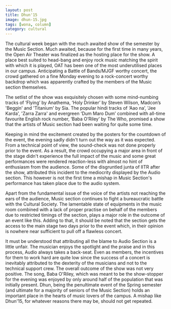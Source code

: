 ```yaml
---
layout: post
title: Dhun'15
image: dhun-15.jpg
tags: [wona, column]
category: cultural 
---
```


The cultural week began with the much awaited show of the semester by the Music Section. Much awaited, because for the first time in many years, the Open Air Theater was finalized as the hosting place for the show. A place best suited to head-bang and enjoy rock music matching the spirit with which it is played, OAT has been one of the most underutilised places in our campus. Anticipating a Battle of Bands/MJGF worthy concert, the crowd gathered on a fine Monday evening to a
rock-concert worthy backdrop which was apparently crafted by the members of the Music section themselves.

The setlist of the show was exquisitely chosen with some mind-numbing tracks of ‘Flying’ by Anathema, ‘Holy Drinker’ by Steven Wilson, Madcon’s 'Beggin' and 'Titanium' by Sia. The popular hindi tracks of ‘Aao na’, 'Jee Karda', 'Zarra Zarra' and evergreen ‘Dum Maro Dum’ combined with all-time favourite English rock number, ‘Baba O’Riley’ by The Who, promised a show that the artists of Music section had been waiting for quite some time.

Keeping in mind the excitement created by the posters for the countdown of the event, the evening sadly didn't turn out the way as it was expected. From a technical point of view, the sound-check was not done properly prior to the event. As a result, the crowd occupying a major area in front of the stage didn't experience the full impact of the music and some great performances were rendered reaction-less with almost no hint of enthusiasm from the audience. Some of the disgruntled junta
of IITR after the show, attributed this incident to the mediocrity displayed by the Audio section. This however is not the first time a mishap in Music Section's performance has taken place due to the audio system.

Apart from the fundamental issue of the voice of the artists not reaching the ears of the audience, Music section continues to fight a bureaucratic battle with the Cultural Society. The lamentable state of equipments in the music room combined with a lack of proper practise on behalf of the members due to restricted timings of the section, plays a major role in the outcome of an event like this. Adding to that, it should be noted that the section gets the access to the main
stage two days prior to the event which, in their opinion is nowhere near sufficient to pull off a flawless concert.

It must be understood that attributing all the blame to Audio Section is a little unfair. The musician enjoys the spotlight and the praise and in this process, Audio always takes a back-seat. Even as members, the incentives for them to work hard are quite low since the success of a concert is inevitably attributed to the dexterity of the musicians and not to the technical support crew. The overall outcome of the show was not very positive. The song, Baba O'Riley, which was meant to
be the show-stopper for the evening was enjoyed by only around half of the population that was initially present.
Dhun, being the penultimate event of the Spring semester (and ultimate for a majority of seniors of the Music Section) holds an important place in the hearts of music lovers of the campus. A mishap like Dhun'15, for whatever reasons there may be, should not get repeated.
